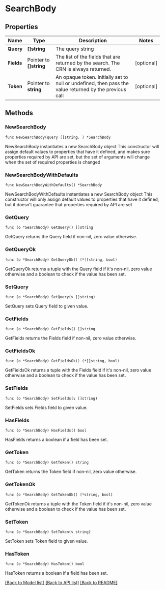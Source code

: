 # SearchBody

## Properties

Name | Type | Description | Notes
------------ | ------------- | ------------- | -------------
**Query** | **[]string** | The query string | 
**Fields** | Pointer to **[]string** | The list of the fields that are returned by the search. The CRN is always returned. | [optional] 
**Token** | Pointer to **string** | An opaque token. Initially set to null or undefined, then pass the value returned by the previous call | [optional] 

## Methods

### NewSearchBody

`func NewSearchBody(query []string, ) *SearchBody`

NewSearchBody instantiates a new SearchBody object
This constructor will assign default values to properties that have it defined,
and makes sure properties required by API are set, but the set of arguments
will change when the set of required properties is changed

### NewSearchBodyWithDefaults

`func NewSearchBodyWithDefaults() *SearchBody`

NewSearchBodyWithDefaults instantiates a new SearchBody object
This constructor will only assign default values to properties that have it defined,
but it doesn't guarantee that properties required by API are set

### GetQuery

`func (o *SearchBody) GetQuery() []string`

GetQuery returns the Query field if non-nil, zero value otherwise.

### GetQueryOk

`func (o *SearchBody) GetQueryOk() (*[]string, bool)`

GetQueryOk returns a tuple with the Query field if it's non-nil, zero value otherwise
and a boolean to check if the value has been set.

### SetQuery

`func (o *SearchBody) SetQuery(v []string)`

SetQuery sets Query field to given value.


### GetFields

`func (o *SearchBody) GetFields() []string`

GetFields returns the Fields field if non-nil, zero value otherwise.

### GetFieldsOk

`func (o *SearchBody) GetFieldsOk() (*[]string, bool)`

GetFieldsOk returns a tuple with the Fields field if it's non-nil, zero value otherwise
and a boolean to check if the value has been set.

### SetFields

`func (o *SearchBody) SetFields(v []string)`

SetFields sets Fields field to given value.

### HasFields

`func (o *SearchBody) HasFields() bool`

HasFields returns a boolean if a field has been set.

### GetToken

`func (o *SearchBody) GetToken() string`

GetToken returns the Token field if non-nil, zero value otherwise.

### GetTokenOk

`func (o *SearchBody) GetTokenOk() (*string, bool)`

GetTokenOk returns a tuple with the Token field if it's non-nil, zero value otherwise
and a boolean to check if the value has been set.

### SetToken

`func (o *SearchBody) SetToken(v string)`

SetToken sets Token field to given value.

### HasToken

`func (o *SearchBody) HasToken() bool`

HasToken returns a boolean if a field has been set.


[[Back to Model list]](../README.md#documentation-for-models) [[Back to API list]](../README.md#documentation-for-api-endpoints) [[Back to README]](../README.md)


